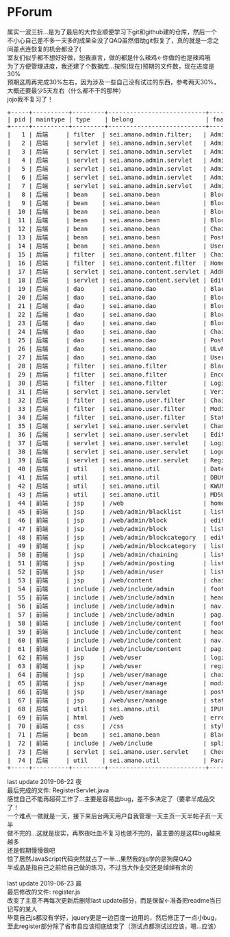 # PForum

属实一波三折...是为了最后的大作业顺便学习下git和github建的仓库，然后一个不小心自己差不多一天多的成果全没了QAQ虽然借助git恢复了，真的就是一念之间差点连恢复的机会都没了(<br>
室友们似乎都不想好好做，恕我直言，做的都是什么辣鸡←你做的也是辣鸡哦<br>
为了方便管理进度，我还建了个数据库...按照(现在)预期的文件数，现在进度是30%<br>
预期这周再完成30%左右，因为涉及一些自己没有试过的东西，参考两天30%，大概还要最少5天左右（什么都不干的那种）<br>
jojo我不复习了！<br>
<pre>
+-----+----------+---------+---------------------------+--------------------------------+------+
| pid | maintype | type    | belong                    | fname                          | done |
+-----+----------+---------+---------------------------+--------------------------------+------+
|   1 | 后端     | filter  | sei.amano.admin.filter;   | AdminFilter.java               |    0 |
|   2 | 后端     | servlet | sei.amano.admin.servlet   | AdminBlackListServlet.java     |    0 |
|   3 | 后端     | servlet | sei.amano.admin.servlet   | AdminBlockCategoryServlet.java |    0 |
|   4 | 后端     | servlet | sei.amano.admin.servlet   | AdminBlockServlet.java         |    0 |
|   5 | 后端     | servlet | sei.amano.admin.servlet   | AdminChainingServlet.java      |    0 |
|   6 | 后端     | servlet | sei.amano.admin.servlet   | AdminServlet.java              |    0 |
|   7 | 后端     | servlet | sei.amano.admin.servlet   | AdminUserServlet.java          |    0 |
|   8 | 后端     | bean    | sei.amano.bean            | Block.java                     |    1 |
|   9 | 后端     | bean    | sei.amano.bean            | BlockCategory.java             |    1 |
|  10 | 后端     | bean    | sei.amano.bean            | BlockCategoryInBlock.java      |    1 |
|  11 | 后端     | bean    | sei.amano.bean            | BlockInBlockCategory.java      |    1 |
|  12 | 后端     | bean    | sei.amano.bean            | Chaining.java                  |    1 |
|  13 | 后端     | bean    | sei.amano.bean            | Posting.java                   |    1 |
|  14 | 后端     | bean    | sei.amano.bean            | User.java                      |    1 |
|  15 | 后端     | filter  | sei.amano.content.filter  | ChainingFilter.java            |    0 |
|  16 | 后端     | filter  | sei.amano.content.filter  | HomeFilter.java                |    0 |
|  17 | 后端     | servlet | sei.amano.content.servlet | AddPostingServlet.java         |    0 |
|  18 | 后端     | servlet | sei.amano.content.servlet | EditPostingServlet.java        |    0 |
|  19 | 后端     | dao     | sei.amano.dao             | BlacklistDAO.java              |    1 |
|  20 | 后端     | dao     | sei.amano.dao             | BlockCategoryDAO.java          |    1 |
|  21 | 后端     | dao     | sei.amano.dao             | BlockCategoryInBlockDAO.java   |    1 |
|  22 | 后端     | dao     | sei.amano.dao             | BlockDAO.java                  |    1 |
|  23 | 后端     | dao     | sei.amano.dao             | BlockInBlockCategoryDAO.java   |    1 |
|  24 | 后端     | dao     | sei.amano.dao             | ChainingDAO.java               |    1 |
|  25 | 后端     | dao     | sei.amano.dao             | PostingDAO.java                |    1 |
|  26 | 后端     | dao     | sei.amano.dao             | ULvNameDAO.java                |    1 |
|  27 | 后端     | dao     | sei.amano.dao             | UserDAO.java                   |    1 |
|  28 | 后端     | filter  | sei.amano.filter          | BlacklistFilter.java           |    1 |
|  29 | 后端     | filter  | sei.amano.filter          | EncodingFilter.java            |    1 |
|  30 | 后端     | filter  | sei.amano.filter          | LoginFilter.java               |    1 |
|  31 | 后端     | servlet | sei.amano.servlet         | VerificationServlet.java       |    0 |
|  32 | 后端     | filter  | sei.amano.user.filter     | ChainingListFilter.java        |    0 |
|  33 | 后端     | filter  | sei.amano.user.filter     | ModifyFilter.java              |    0 |
|  34 | 后端     | filter  | sei.amano.user.filter     | StatusFilter.java              |    0 |
|  35 | 后端     | servlet | sei.amano.user.servlet    | ChangePasswordServlet.java     |    0 |
|  36 | 后端     | servlet | sei.amano.user.servlet    | EditServlet.java               |    0 |
|  37 | 后端     | servlet | sei.amano.user.servlet    | LoginServlet.java              |    1 |
|  38 | 后端     | servlet | sei.amano.user.servlet    | LogoutServlet.java             |    1 |
|  39 | 后端     | servlet | sei.amano.user.servlet    | RegisterServlet.java           |    1 |
|  40 | 后端     | util    | sei.amano.util            | DateUtil.java                  |    1 |
|  41 | 后端     | util    | sei.amano.util            | DBUtil.java                    |    1 |
|  42 | 后端     | util    | sei.amano.util            | KWUtil.java                    |    1 |
|  43 | 后端     | util    | sei.amano.util            | MD5Util.java                   |    1 |
|  44 | 前端     | jsp     | /web                      | home.jsp                       |    0 |
|  45 | 前端     | jsp     | /web/admin/blacklist      | list.jsp                       |    0 |
|  46 | 前端     | jsp     | /web/admin/block          | edit.jsp                       |    0 |
|  47 | 前端     | jsp     | /web/admin/block          | list.jsp                       |    0 |
|  48 | 前端     | jsp     | /web/admin/blockcategory  | edit.jsp                       |    0 |
|  49 | 前端     | jsp     | /web/admin/blockcategory  | list.jsp                       |    0 |
|  50 | 前端     | jsp     | /web/admin/chaining       | list.jsp                       |    0 |
|  51 | 前端     | jsp     | /web/admin/posting        | list.jsp                       |    0 |
|  52 | 前端     | jsp     | /web/admin/user           | list.jsp                       |    0 |
|  53 | 前端     | jsp     | /web/content              | chaining.jsp                   |    0 |
|  54 | 前端     | include | /web/include/admin        | footer.jsp                     |    0 |
|  55 | 前端     | include | /web/include/admin        | header.jsp                     |    0 |
|  56 | 前端     | include | /web/include/admin        | nav.jsp                        |    0 |
|  57 | 前端     | include | /web/include/admin        | pag.jsp                        |    0 |
|  58 | 前端     | include | /web/include/content      | footer.jsp                     |    0 |
|  59 | 前端     | include | /web/include/content      | header.jsp                     |    0 |
|  60 | 前端     | include | /web/include/content      | nav.jsp                        |    0 |
|  61 | 前端     | include | /web/include/content      | pag.jsp                        |    0 |
|  62 | 前端     | jsp     | /web/user                 | login.jsp                      |    1 |
|  63 | 前端     | jsp     | /web/user                 | register.jsp                   |    1 |
|  64 | 前端     | jsp     | /web/user/manage          | chainlist.jsp                  |    0 |
|  65 | 前端     | jsp     | /web/user/manage          | modify.jsp                     |    0 |
|  66 | 前端     | jsp     | /web/user/manage          | postinglist.jsp                |    0 |
|  67 | 前端     | jsp     | /web/user/manage          | status.jsp                     |    0 |
|  68 | 后端     | util    | sei.amano.util            | IPUtil.java                    |    1 |
|  69 | 前端     | html    | /web                      | error.html                     |    1 |
|  70 | 前端     | css     | /css                      | style.css                      |    0 |
|  71 | 后端     | bean    | sei.amano.bean            | BlackList.java                 |    1 |
|  72 | 前端     | include | /web/include              | splib.jsp                      |    1 |
|  73 | 后端     | servlet | sei.amano.user.servlet    | ChecknameServlet.java          |    1 |
|  74 | 后端     | util    | sei.amano.util            | ParamUtil.java                 |    1 |
+-----+----------+---------+---------------------------+--------------------------------+------+
</pre>

last update 2019-06-22 夜<br>
最后完成的文件: RegisterServlet.java<br>
感觉自己不能再超荷工作了...主要是容易出bug，差不多决定了（要拿半成品交了！<br>
一个难点一做就是一天，接下来后台两天用户自我管理一天主页一天半帖子页一天半<br>
做不完的...这就是现实，再熬夜吐血不复习也做不完的，最主要的是这样bug越来越多<br>
还是假期慢慢做吧<br>
惊了居然JavaScript代码突然就占了一半...果然我的js学的是狗屎QAQ<br>
半成品是指自己之前给自己做的练习，不过当大作业交还是绰绰有余的<br>
<br>
last update 2019-06-23 晨<br>
最后修改的文件: register.js<br>
改变了主意不再每次更新后删除last update部分，而是保留←准备把readme当日记写的某人<br>
毕竟自己js都没有学好，jquery更是一边百度一边用的，然后修正了一点小bug，至此register部分除了省市县应该彻底结束了（测试点都测试过应该，嗯...应该）<br>
